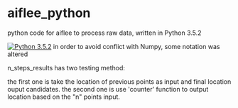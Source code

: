 # aiflee_python
python code for aiflee to process raw data, written in Python 3.5.2

[![Python 3.5.2](https://img.shields.io/shippable/5444c5ecb904a4b21567b0ff.svg)]()
in order to avoid conflict with Numpy, some notation was altered


n_steps_results has two testing method:

the first one is take the location of previous points as input and final location ouput candidates.
the second one is use 'counter' function to output location based on the "n" points input.

